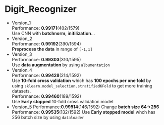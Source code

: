 # Digit_Recognizer

- Version_1  
  Performance: **0.99171**(402/1579)  
  Use CNN with **batchnorm**, **initilization**...
- Version_2  
  Performance: **0.99192**(390/1594)  
  **Preprocess the data** in range of `[-1,1]`
- Version_3  
  Performance: **0.99303**(310/1595)  
  Use **data augmentation** by using `albumentation`
- Version_4  
  Performance: **0.99428**(214/1592)  
  Use **10-fold cross validation** which has **100 epochs per one fold** by using `sklearn.model_selection.stratifiedKFold` to get more training datasets.  
  Performance: **0.99460**(189/1592)  
  Use **Early stopped** 10-fold cross validation model
- Version_5
  Performance:**0.99514**(146/1592)
  Change **batch size 64->256**
  Performance: **0.99535**(132/1592)
  Use **Early stopped model** whch has 256 batch size by using `dataloader`
